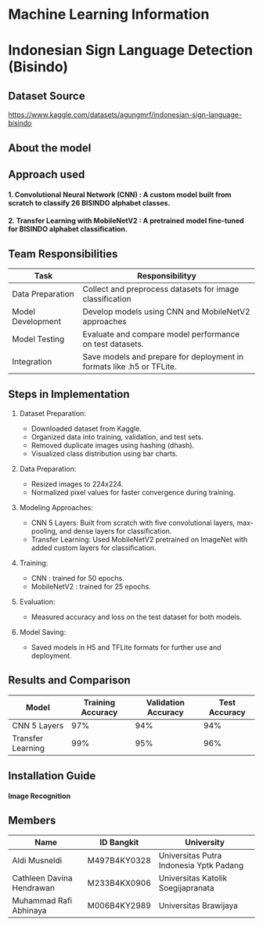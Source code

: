 # Machine Learning Information

# Indonesian Sign Language Detection (Bisindo)

## Dataset Source
https://www.kaggle.com/datasets/agungmrf/indonesian-sign-language-bisindo

## About the model

## Approach used
#### 1. Convolutional Neural Network (CNN) : A custom model built from scratch to classify 26 BISINDO alphabet classes.
#### 2. Transfer Learning with MobileNetV2 : A pretrained model fine-tuned for BISINDO alphabet classification.

## Team Responsibilities
| Task	| Responsibilityy |
| ------------- |------------- |
| Data Preparation | Collect and preprocess datasets for image classification | 
| Model Development | Develop models using CNN and MobileNetV2 approaches | 
| Model Testing | Evaluate and compare model performance on test datasets. | 
| Integration | Save models and prepare for deployment in formats like .h5 or TFLite. | 


## Steps in Implementation
1. Dataset Preparation:
   - Downloaded dataset from Kaggle.
   - Organized data into training, validation, and test sets.
   - Removed duplicate images using hashing (dhash).
   - Visualized class distribution using bar charts.

2. Data Preparation:
   - Resized images to 224x224.
   - Normalized pixel values for faster convergence during training.
     
3. Modeling Approaches:
   - CNN 5 Layers: Built from scratch with five convolutional layers, max-pooling, and dense layers for classification.
   - Transfer Learning: Used MobileNetV2 pretrained on ImageNet with added custom layers for classification.
     
4. Training:
   - CNN : trained for 50 epochs.
   - MobileNetV2 : trained for 25 epochs.
     
5. Evaluation:
   - Measured accuracy and loss on the test dataset for both models.
     
6. Model Saving:
   - Saved models in H5 and TFLite formats for further use and deployment.

## Results and Comparison
| Model	| Training Accuracy |	Validation Accuracy |	Test Accuracy |
| ------------- |------------- | ------------- | ------------- |
| CNN 5 Layers	| 97% | 94% |	94% |
| Transfer Learning	| 99% |	95% |	96% |

## Installation Guide
#### Image Recognition

## Members
| Name | ID Bangkit | University |
| ------------- |------------- | ------------- |
| Aldi Musneldi  | M497B4KY0328	  | Universitas Putra Indonesia Yptk Padang  |
| Cathleen Davina Hendrawan  | M233B4KX0906  | Universitas Katolik Soegijapranata  |
| Muhammad Rafi Abhinaya  | M006B4KY2989  |Universitas Brawijaya  |


